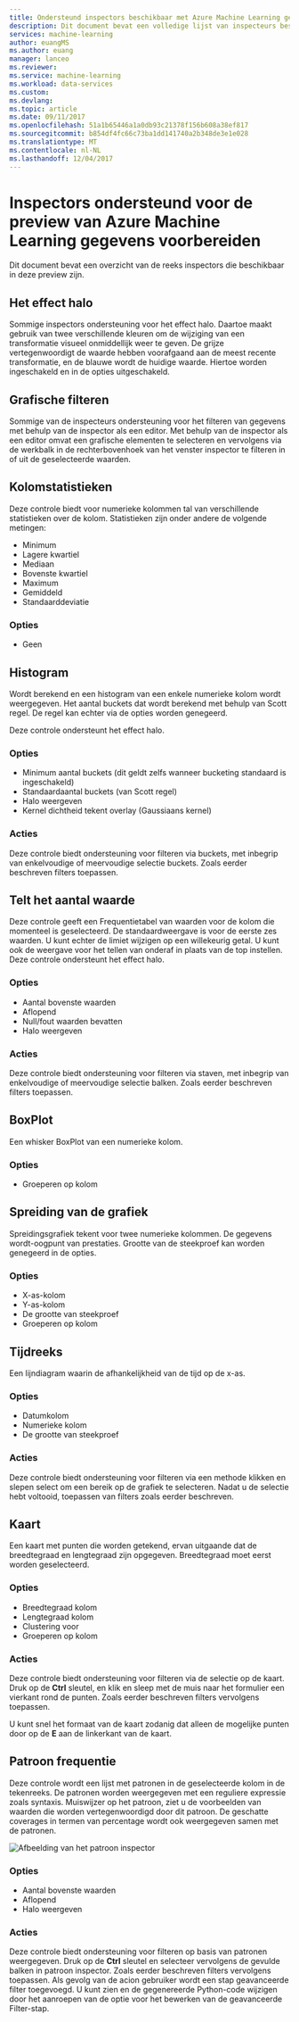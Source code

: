 ```yaml
---
title: Ondersteund inspectors beschikbaar met Azure Machine Learning gegevens voorbereiden | Microsoft Docs
description: Dit document bevat een volledige lijst van inspecteurs beschikbaar voor Azure Machine Learning gegevens voorbereiden
services: machine-learning
author: euangMS
ms.author: euang
manager: lanceo
ms.reviewer: 
ms.service: machine-learning
ms.workload: data-services
ms.custom: 
ms.devlang: 
ms.topic: article
ms.date: 09/11/2017
ms.openlocfilehash: 51a1b65446a1a0db93c21378f156b608a38ef817
ms.sourcegitcommit: b854df4fc66c73ba1dd141740a2b348de3e1e028
ms.translationtype: MT
ms.contentlocale: nl-NL
ms.lasthandoff: 12/04/2017
---
```

# <a name="supported-inspectors-for-the-azure-machine-learning-data-preparation-preview"></a>Inspectors ondersteund voor de preview van Azure Machine Learning gegevens voorbereiden
Dit document bevat een overzicht van de reeks inspectors die beschikbaar in deze preview zijn.

## <a name="the-halo-effect"></a>Het effect halo 
Sommige inspectors ondersteuning voor het effect halo. Daartoe maakt gebruik van twee verschillende kleuren om de wijziging van een transformatie visueel onmiddellijk weer te geven. De grijze vertegenwoordigt de waarde hebben voorafgaand aan de meest recente transformatie, en de blauwe wordt de huidige waarde. Hiertoe worden ingeschakeld en in de opties uitgeschakeld.

## <a name="graphical-filtering"></a>Grafische filteren 
Sommige van de inspecteurs ondersteuning voor het filteren van gegevens met behulp van de inspector als een editor. Met behulp van de inspector als een editor omvat een grafische elementen te selecteren en vervolgens via de werkbalk in de rechterbovenhoek van het venster inspector te filteren in of uit de geselecteerde waarden. 

## <a name="column-statistics"></a>Kolomstatistieken
Deze controle biedt voor numerieke kolommen tal van verschillende statistieken over de kolom. Statistieken zijn onder andere de volgende metingen: 
- Minimum
- Lagere kwartiel
- Mediaan
- Bovenste kwartiel
- Maximum
- Gemiddeld
- Standaarddeviatie


### <a name="options"></a>Opties 
- Geen

## <a name="histogram"></a>Histogram 
Wordt berekend en een histogram van een enkele numerieke kolom wordt weergegeven. Het aantal buckets dat wordt berekend met behulp van Scott regel. De regel kan echter via de opties worden genegeerd.

Deze controle ondersteunt het effect halo.


### <a name="options"></a>Opties
- Minimum aantal buckets (dit geldt zelfs wanneer bucketing standaard is ingeschakeld)
- Standaardaantal buckets (van Scott regel) 
- Halo weergeven
- Kernel dichtheid tekent overlay (Gaussiaans kernel) 


### <a name="actions"></a>Acties
Deze controle biedt ondersteuning voor filteren via buckets, met inbegrip van enkelvoudige of meervoudige selectie buckets. Zoals eerder beschreven filters toepassen.

## <a name="value-counts"></a>Telt het aantal waarde
Deze controle geeft een Frequentietabel van waarden voor de kolom die momenteel is geselecteerd. De standaardweergave is voor de eerste zes waarden. U kunt echter de limiet wijzigen op een willekeurig getal. U kunt ook de weergave voor het tellen van onderaf in plaats van de top instellen. Deze controle ondersteunt het effect halo.

### <a name="options"></a>Opties 
- Aantal bovenste waarden
- Aflopend
- Null/fout waarden bevatten
- Halo weergeven


### <a name="actions"></a>Acties 
Deze controle biedt ondersteuning voor filteren via staven, met inbegrip van enkelvoudige of meervoudige selectie balken. Zoals eerder beschreven filters toepassen.

## <a name="box-plot"></a>BoxPlot 
Een whisker BoxPlot van een numerieke kolom.

### <a name="options"></a>Opties 
- Groeperen op kolom

## <a name="scatter-plot"></a>Spreiding van de grafiek
Spreidingsgrafiek tekent voor twee numerieke kolommen. De gegevens wordt-oogpunt van prestaties. Grootte van de steekproef kan worden genegeerd in de opties.

### <a name="options"></a>Opties  
- X-as-kolom
- Y-as-kolom
- De grootte van steekproef
- Groeperen op kolom


## <a name="time-series"></a>Tijdreeks
Een lijndiagram waarin de afhankelijkheid van de tijd op de x-as.

### <a name="options"></a>Opties
- Datumkolom
- Numerieke kolom
- De grootte van steekproef


### <a name="actions"></a>Acties
Deze controle biedt ondersteuning voor filteren via een methode klikken en slepen select om een bereik op de grafiek te selecteren. Nadat u de selectie hebt voltooid, toepassen van filters zoals eerder beschreven.


## <a name="map"></a>Kaart 
Een kaart met punten die worden getekend, ervan uitgaande dat de breedtegraad en lengtegraad zijn opgegeven. Breedtegraad moet eerst worden geselecteerd.

### <a name="options"></a>Opties
- Breedtegraad kolom
- Lengtegraad kolom
- Clustering voor
- Groeperen op kolom


### <a name="actions"></a>Acties
Deze controle biedt ondersteuning voor filteren via de selectie op de kaart. Druk op de **Ctrl** sleutel, en klik en sleep met de muis naar het formulier een vierkant rond de punten. Zoals eerder beschreven filters vervolgens toepassen.

U kunt snel het formaat van de kaart zodanig dat alleen de mogelijke punten door op de **E** aan de linkerkant van de kaart.


## <a name="pattern-frequency"></a>Patroon frequentie 

Deze controle wordt een lijst met patronen in de geselecteerde kolom in de tekenreeks. De patronen worden weergegeven met een reguliere expressie zoals syntaxis. Muiswijzer op het patroon, ziet u de voorbeelden van waarden die worden vertegenwoordigd door dit patroon. De geschatte coverages in termen van percentage wordt ook weergegeven samen met de patronen.

![Afbeelding van het patroon inspector](media/data-prep-appendix4-supported-inspectors/PatternInspectorProductNumber.png)

### <a name="options"></a>Opties
- Aantal bovenste waarden
- Aflopend
- Halo weergeven

### <a name="actions"></a>Acties
Deze controle biedt ondersteuning voor filteren op basis van patronen weergegeven. Druk op de **Ctrl** sleutel en selecteer vervolgens de gevulde balken in patroon inspector. Zoals eerder beschreven filters vervolgens toepassen. Als gevolg van de acion gebruiker wordt een stap geavanceerde filter toegevoegd. U kunt zien en de gegenereerde Python-code wijzigen door het aanroepen van de optie voor het bewerken van de geavanceerde Filter-stap.
